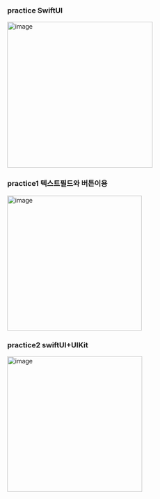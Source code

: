 ### practice SwiftUI
<img width="334" alt="image" src="https://user-images.githubusercontent.com/62399318/226980599-b023d281-8259-4e23-8ce1-6d9f5121a8f1.png">


### practice1 텍스트필드와 버튼이용
<img width="309" alt="image" src="https://user-images.githubusercontent.com/62399318/226979950-bec29a2a-802b-484c-8cf9-d9e13fac2dd1.png">

### practice2 swiftUI+UIKit


<img width="310" alt="image" src="https://user-images.githubusercontent.com/62399318/226980475-792d2b0e-f06c-4d9a-947d-3587f5004477.png">

